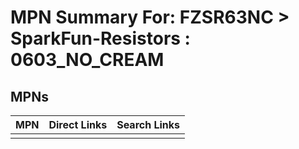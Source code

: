 



# MPN Summary For: FZSR63NC > SparkFun-Resistors : 0603_NO_CREAM

## MPNs
  

|MPN|Direct Links|Search Links|
| :--- | :--- | :--- |
||||
